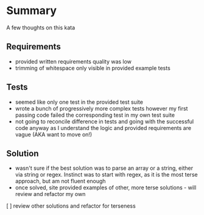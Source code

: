 # Summary
A few thoughts on this kata

## Requirements
* provided written requirements quality was low
* trimming of whitespace only visible in provided example tests

## Tests
* seemed like only one test in the provided test suite
* wrote a bunch of progressively more complex tests however my first passing code failed the corresponding test in my own test suite
* not going to reconcile difference in tests and going with the successful code anyway as I understand the logic and provided requirements are vague (AKA want to move on!)

## Solution
* wasn't sure if the best solution was to parse an array or a string, either via string or regex. Instinct was to start with regex, as it is the most terse approach, but am not fluent enough
* once solved, site provided examples of other, more terse solutions - will review and refactor my own

[ ] review other solutions and refactor for terseness